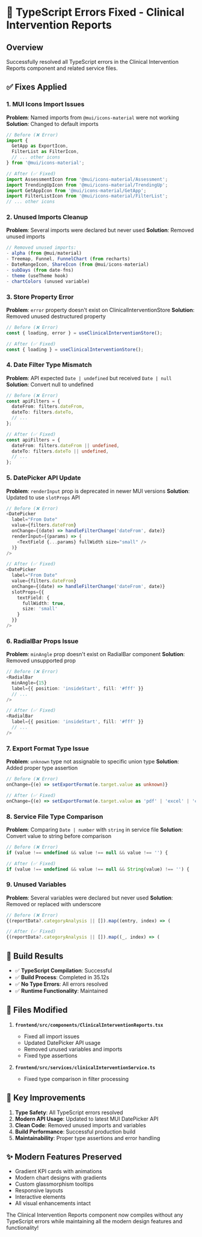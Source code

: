# 🔧 TypeScript Errors Fixed - Clinical Intervention Reports

## Overview
Successfully resolved all TypeScript errors in the Clinical Intervention Reports component and related service files.

## ✅ Fixes Applied

### 1. **MUI Icons Import Issues**
**Problem**: Named imports from `@mui/icons-material` were not working
**Solution**: Changed to default imports
```typescript
// Before (❌ Error)
import {
  GetApp as ExportIcon,
  FilterList as FilterIcon,
  // ... other icons
} from '@mui/icons-material';

// After (✅ Fixed)
import AssessmentIcon from '@mui/icons-material/Assessment';
import TrendingUpIcon from '@mui/icons-material/TrendingUp';
import GetAppIcon from '@mui/icons-material/GetApp';
import FilterListIcon from '@mui/icons-material/FilterList';
// ... other icons
```

### 2. **Unused Imports Cleanup**
**Problem**: Several imports were declared but never used
**Solution**: Removed unused imports
```typescript
// Removed unused imports:
- alpha (from @mui/material)
- Treemap, Funnel, FunnelChart (from recharts)
- DateRangeIcon, ShareIcon (from @mui/icons-material)
- subDays (from date-fns)
- theme (useTheme hook)
- chartColors (unused variable)
```

### 3. **Store Property Error**
**Problem**: `error` property doesn't exist on ClinicalInterventionStore
**Solution**: Removed unused destructured property
```typescript
// Before (❌ Error)
const { loading, error } = useClinicalInterventionStore();

// After (✅ Fixed)
const { loading } = useClinicalInterventionStore();
```

### 4. **Date Filter Type Mismatch**
**Problem**: API expected `Date | undefined` but received `Date | null`
**Solution**: Convert null to undefined
```typescript
// Before (❌ Error)
const apiFilters = {
  dateFrom: filters.dateFrom,
  dateTo: filters.dateTo,
  // ...
};

// After (✅ Fixed)
const apiFilters = {
  dateFrom: filters.dateFrom || undefined,
  dateTo: filters.dateTo || undefined,
  // ...
};
```

### 5. **DatePicker API Update**
**Problem**: `renderInput` prop is deprecated in newer MUI versions
**Solution**: Updated to use `slotProps` API
```typescript
// Before (❌ Error)
<DatePicker
  label="From Date"
  value={filters.dateFrom}
  onChange={(date) => handleFilterChange('dateFrom', date)}
  renderInput={(params) => (
    <TextField {...params} fullWidth size="small" />
  )}
/>

// After (✅ Fixed)
<DatePicker
  label="From Date"
  value={filters.dateFrom}
  onChange={(date) => handleFilterChange('dateFrom', date)}
  slotProps={{
    textField: {
      fullWidth: true,
      size: 'small'
    }
  }}
/>
```

### 6. **RadialBar Props Issue**
**Problem**: `minAngle` prop doesn't exist on RadialBar component
**Solution**: Removed unsupported prop
```typescript
// Before (❌ Error)
<RadialBar
  minAngle={15}
  label={{ position: 'insideStart', fill: '#fff' }}
  // ...
/>

// After (✅ Fixed)
<RadialBar
  label={{ position: 'insideStart', fill: '#fff' }}
  // ...
/>
```

### 7. **Export Format Type Issue**
**Problem**: `unknown` type not assignable to specific union type
**Solution**: Added proper type assertion
```typescript
// Before (❌ Error)
onChange={(e) => setExportFormat(e.target.value as unknown)}

// After (✅ Fixed)
onChange={(e) => setExportFormat(e.target.value as 'pdf' | 'excel' | 'csv')}
```

### 8. **Service File Type Comparison**
**Problem**: Comparing `Date | number` with `string` in service file
**Solution**: Convert value to string before comparison
```typescript
// Before (❌ Error)
if (value !== undefined && value !== null && value !== '') {

// After (✅ Fixed)
if (value !== undefined && value !== null && String(value) !== '') {
```

### 9. **Unused Variables**
**Problem**: Several variables were declared but never used
**Solution**: Removed or replaced with underscore
```typescript
// Before (❌ Error)
{(reportData?.categoryAnalysis || []).map((entry, index) => (

// After (✅ Fixed)
{(reportData?.categoryAnalysis || []).map((_, index) => (
```

## 🚀 Build Results
- ✅ **TypeScript Compilation**: Successful
- ✅ **Build Process**: Completed in 35.12s
- ✅ **No Type Errors**: All errors resolved
- ✅ **Runtime Functionality**: Maintained

## 📁 Files Modified
1. **`frontend/src/components/ClinicalInterventionReports.tsx`**
   - Fixed all import issues
   - Updated DatePicker API usage
   - Removed unused variables and imports
   - Fixed type assertions

2. **`frontend/src/services/clinicalInterventionService.ts`**
   - Fixed type comparison in filter processing

## 🎯 Key Improvements
1. **Type Safety**: All TypeScript errors resolved
2. **Modern API Usage**: Updated to latest MUI DatePicker API
3. **Clean Code**: Removed unused imports and variables
4. **Build Performance**: Successful production build
5. **Maintainability**: Proper type assertions and error handling

## ✨ Modern Features Preserved
- Gradient KPI cards with animations
- Modern chart designs with gradients
- Custom glassmorphism tooltips
- Responsive layouts
- Interactive elements
- All visual enhancements intact

The Clinical Intervention Reports component now compiles without any TypeScript errors while maintaining all the modern design features and functionality!